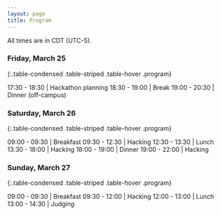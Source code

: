 ```yaml
---
layout: page
title: Program
---
```


All times are in CDT (UTC-5).

### Friday, March 25

{:.table-condensed .table-striped .table-hover .program}

17:30 - 18:30 | Hackathon planning
18:30 - 19:00 | Break
19:00 - 20:30 | Dinner (off-campus)

### Saturday, March 26

{:.table-condensed .table-striped .table-hover .program}

09:00 - 09:30 | Breakfast
09:30 - 12:30 | Hacking
12:30 - 13:30 | Lunch
13:30 - 18:00 | Hacking
18:00 - 19:00 | Dinner
19:00 - 22:00 | Hacking

### Sunday, March 27

{:.table-condensed .table-striped .table-hover .program}

09:00 - 09:30 | Breakfast
09:30 - 12:00 | Hacking
12:00 - 13:00 | Lunch
13:00 - 14:30 | Judging
